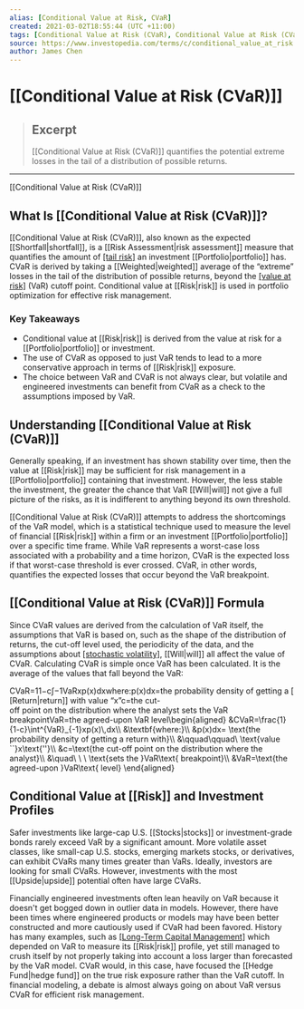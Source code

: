 ```yaml
---
alias: [Conditional Value at Risk, CVaR]
created: 2021-03-02T18:55:44 (UTC +11:00)
tags: [Conditional Value at Risk (CVaR), Conditional Value at Risk (CVaR)]
source: https://www.investopedia.com/terms/c/conditional_value_at_risk.asp
author: James Chen
---
```


# [[Conditional Value at Risk (CVaR)]]

> ## Excerpt
> [[Conditional Value at Risk (CVaR)]] quantifies the potential extreme losses in the tail of a distribution of possible returns.

---

[[Conditional Value at Risk (CVaR)]]
## What Is [[Conditional Value at Risk (CVaR)]]?

[[Conditional Value at Risk (CVaR)]], also known as the expected [[Shortfall|shortfall]], is a [[Risk Assessment|risk assessment]] measure that quantifies the amount of [[tail risk]](https://www.investopedia.com/terms/t/tailrisk.asp) an investment [[Portfolio|portfolio]] has. CVaR is derived by taking a [[Weighted|weighted]] average of the “extreme” losses in the tail of the distribution of possible returns, beyond the [[value at risk]](https://www.investopedia.com/terms/v/var.asp) (VaR) cutoff point. Conditional value at [[Risk|risk]] is used in portfolio optimization for effective risk management.

### Key Takeaways

-   Conditional value at [[Risk|risk]] is derived from the value at risk for a [[Portfolio|portfolio]] or investment.
-   The use of CVaR as opposed to just VaR tends to lead to a more conservative approach in terms of [[Risk|risk]] exposure.
-   The choice between VaR and CVaR is not always clear, but volatile and engineered investments can benefit from CVaR as a check to the assumptions imposed by VaR.

## Understanding [[Conditional Value at Risk (CVaR)]]

Generally speaking, if an investment has shown stability over time, then the value at [[Risk|risk]] may be sufficient for risk management in a [[Portfolio|portfolio]] containing that investment. However, the less stable the investment, the greater the chance that VaR [[Will|will]] not give a full picture of the risks, as it is indifferent to anything beyond its own threshold.

[[Conditional Value at Risk (CVaR)]] attempts to address the shortcomings of the VaR model, which is a statistical technique used to measure the level of financial [[Risk|risk]] within a firm or an investment [[Portfolio|portfolio]] over a specific time frame. While VaR represents a worst-case loss associated with a probability and a time horizon, CVaR is the expected loss if that worst-case threshold is ever crossed. CVaR, in other words, quantifies the expected losses that occur beyond the VaR breakpoint.

## [[Conditional Value at Risk (CVaR)]] Formula

Since CVaR values are derived from the calculation of VaR itself, the assumptions that VaR is based on, such as the shape of the distribution of returns, the cut-off level used, the periodicity of the data, and the assumptions about [[stochastic volatility]](https://www.investopedia.com/terms/s/stochastic-[[Volatility|volatility]].asp), [[Will|will]] all affect the value of CVaR. Calculating CVaR is simple once VaR has been calculated. It is the average of the values that fall beyond the VaR:

CVaR\=11−c∫−1VaRxp(x)dxwhere:p(x)dx\=the probability density of getting a [[Return|return]] with value “x”c\=the cut-off point on the distribution where the analyst sets the VaR breakpointVaR\=the agreed-upon VaR level\\begin{aligned} &CVaR=\\frac{1}{1-c}\\int^{VaR}\_{-1}xp(x)\\,dx\\\\ &\\textbf{where:}\\\\ &p(x)dx= \\text{the probability density of getting a return with}\\\\ &\\qquad\\qquad\\ \\text{value \`\`}x\\text{''}\\\\ &c=\\text{the cut-off point on the distribution where the analyst}\\\\ &\\quad\\ \\ \\ \\text{sets the }VaR\\text{ breakpoint}\\\\ &VaR=\\text{the agreed-upon }VaR\\text{ level} \\end{aligned} 

## Conditional Value at [[Risk]] and Investment Profiles

Safer investments like large-cap U.S. [[Stocks|stocks]] or investment-grade bonds rarely exceed VaR by a significant amount. More volatile asset classes, like small-cap U.S. stocks, emerging markets stocks, or derivatives, can exhibit CVaRs many times greater than VaRs. Ideally, investors are looking for small CVaRs. However, investments with the most [[Upside|upside]] potential often have large CVaRs.

Financially engineered investments often lean heavily on VaR because it doesn't get bogged down in outlier data in models. However, there have been times where engineered products or models may have been better constructed and more cautiously used if CVaR had been favored. History has many examples, such as [[Long-Term Capital Management]](https://www.investopedia.com/terms/l/longtermcapital.asp) which depended on VaR to measure its [[Risk|risk]] profile, yet still managed to crush itself by not properly taking into account a loss larger than forecasted by the VaR model. CVaR would, in this case, have focused the [[Hedge Fund|hedge fund]] on the true risk exposure rather than the VaR cutoff. In financial modeling, a debate is almost always going on about VaR versus CVaR for efficient risk management.
